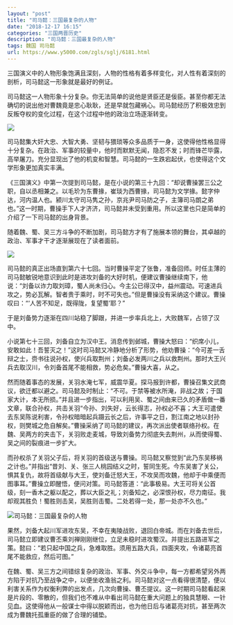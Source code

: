 ```yaml
---
layout: "post"
title: "司马懿：三国最复杂的人物"
date: "2018-12-17 16:15"
categories: "三国两晋历史"
description: "司马懿：三国最复杂的人物"
tags: 魏国 司马懿
url: https://www.y5000.com/zgls/sglj/6181.html
---
```






三国演义中的人物形象饱满且深刻，人物的性格有着多样变化，对人性有着深刻的剖析，司马懿这一形象就是最好的例证。

司马懿这一人物形象十分复杂。你无法简单的说他是贤臣还是佞臣。甚至你都无法确切的说出他对曹魏竟是忠心耿耿，还是早就包藏祸心。司马懿经历了积极效忠到反叛夺权的变化过程，在这个过程中他的政治立场逐渐转变。

![](https://img.y5000.com/uploads/allimg/161130/100410O49-0.jpg)

司马懿集大奸大忠、大智大勇、坚韧与猥琐等众多品质于一身，这使得他性格显得十分复杂。在政治、军事的较量中，他时而默默无闻，隐忍不发；时而锋芒毕露，高举屠刀。充分显现出了他的机变和智慧。司马懿的一生跌宕起伏，也使得这个文学形象更加真实丰满。

《三国演义》中第一次提到司马懿，是在小说的第三十九回：“却说曹操罢三公之职，自以丞相兼之。以毛玠为东曹掾，崔琰为西曹掾，司马懿为文学掾。懿字仲达，河内温人也。颍川太守司马隽之孙，京兆尹司马防之子，主簿司马朗之弟也。”这一时期，曹操手下人才济济，司马懿并未受到重用。所以这里也只是简单的介绍了一下司马懿的出身背景。

随着魏、蜀、吴三方斗争的不断加剧，司马懿方才有了施展本领的舞台，其卓越的政治、军事才干才逐渐展现在了读者面前。

![](https://img.y5000.com/uploads/allimg/161130/100410M31-1.jpg)

司马懿的真正出场直到第六十七回。当时曹操平定了张鲁，准备回师。时任主薄的司马懿敏锐地意识到此时是进攻刘备的大好时机，便建议曹操继续南下，他说：“刘备以诈力取刘璋，蜀人尚未归心。今主公已得汉中，益州震动。可速进兵攻之，势必瓦解。智者贵于乘时，时不可失也。”但是曹操没有采纳这个建议。曹操叹曰：“‘人苦不知足，既得陇，复望蜀’耶？”

于是刘备势力逐渐在四川站稳了脚跟，并进一步率兵北上，大败魏军，占领了汉中。

小说第七十三回，刘备自立为汉中王。消息传到邺城，曹操大怒曰：“织席小儿，安敢如此！吾誓灭之！”这时司马懿又冷静地分析了形势，他劝曹操：“今可差一舌辩之士，赍书往说孙权，使兴兵取荆州；刘备必发两川之兵以救荆州。那时大王兴兵去取汉川，令刘备首尾不能相救，势必危矣。”曹操大喜，从之。

然而随着事态的发展，关羽水淹七军，威震华夏。探马报到许都，曹操召集文武商议，欲迁都以避之。司马懿及时制止：“不可。于禁等被水所淹，非战之故；于国家大计，本无所损。”并且进一步指出，可以利用吴、蜀之间由来已久的矛盾做一番文章，联合孙权，共击关羽“今孙、刘失好，云长得志，孙权必不喜；大王可遣使去东吴陈说利害，令孙权暗暗起兵蹑云长之后，许事平之日，割江南之地以封孙权，则樊城之危自解矣。”曹操采纳了司马懿的建议，再次派出使者联络孙权。在魏、吴两方的夹击下，关羽败走麦城，导致刘备势力彻底失去荆州，从而使得蜀、吴之间的裂痕进一步扩大。

而孙权杀了关羽父子后，将关羽的首级送与曹操。司马懿又察觉到“此乃东吴移祸之计也。”并指出“昔刘、关、张三人桃园结义之时，誓同生死。今东吴害了关公，惧其复仇，故将首级献与大王，使刘备迁怒大王，不攻吴而攻魏，他却于中乘便而图事耳。”曹操立即醒悟，便问对策。司马懿答道：“此事极易。大王可将关公首级，刻一香木之躯以配之，葬以大臣之礼；刘备知之，必深恨孙权，尽力南征。我却观其胜负！蜀胜则击吴，吴胜则击蜀。二处若得一处，那一处亦不久也。”

![司马懿：三国最复杂的人物](/uploads/allimg/161130/6-161130100003541.JPG)

果然，刘备大起川军进攻东吴，不幸在夷陵战败，退回白帝城。而在刘备去世后，司马懿立即建议曹丕乘刘禅刚刚继位，立足未稳时进攻蜀汉。并提出五路进军之策。懿曰：“若只起中国之兵，急难取胜。须用五路大兵，四面夹攻，令诸葛亮首尾不能救应，然后可图。”

在魏、蜀、吴三方之间错综复杂的政治、军事、外交斗争中，每一方都希望另外两方陷于对抗乃至战争之中，以便坐收渔翁之利。司马懿对这一点看得很清楚，便以利害关系作为权衡利弊的出发点，几次向曹操、曹丕提议。这一时期司马懿看起来是片段的、零散的，但我们也不难从中看出司马懿在重大问题上的独具慧眼、一针见血。这使得他从一般谋士中得以脱颖而出，也为他日后与诸葛亮对抗，甚至两次成为曹魏托孤重臣的做了合理的铺垫。
